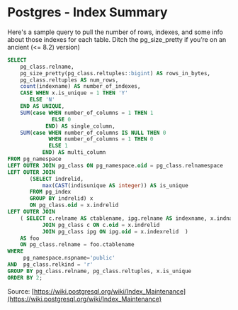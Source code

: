 # Postgres - Index Summary

Here's a sample query to pull the number of rows, indexes, and some info about those indexes for each table. Ditch the pg_size_pretty if you’re on an ancient (<= 8.2) version)

```sql
SELECT
    pg_class.relname,
    pg_size_pretty(pg_class.reltuples::bigint) AS rows_in_bytes,
    pg_class.reltuples AS num_rows,
    count(indexname) AS number_of_indexes,
    CASE WHEN x.is_unique = 1 THEN 'Y'
       ELSE 'N'
    END AS UNIQUE,
    SUM(case WHEN number_of_columns = 1 THEN 1
              ELSE 0
            END) AS single_column,
    SUM(case WHEN number_of_columns IS NULL THEN 0
             WHEN number_of_columns = 1 THEN 0
             ELSE 1
           END) AS multi_column
FROM pg_namespace 
LEFT OUTER JOIN pg_class ON pg_namespace.oid = pg_class.relnamespace
LEFT OUTER JOIN
       (SELECT indrelid,
           max(CAST(indisunique AS integer)) AS is_unique
       FROM pg_index
       GROUP BY indrelid) x
       ON pg_class.oid = x.indrelid
LEFT OUTER JOIN
    ( SELECT c.relname AS ctablename, ipg.relname AS indexname, x.indnatts AS number_of_columns FROM pg_index x
           JOIN pg_class c ON c.oid = x.indrelid
           JOIN pg_class ipg ON ipg.oid = x.indexrelid  )
    AS foo
    ON pg_class.relname = foo.ctablename
WHERE 
     pg_namespace.nspname='public'
AND  pg_class.relkind = 'r'
GROUP BY pg_class.relname, pg_class.reltuples, x.is_unique
ORDER BY 2;
```

Source: [https://wiki.postgresql.org/wiki/Index_Maintenance](https://wiki.postgresql.org/wiki/Index_Maintenance)
